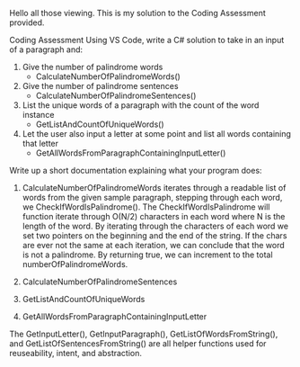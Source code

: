 Hello all those viewing. This is my solution to the Coding Assessment provided.

Coding Assessment
Using VS Code, write a C# solution to take in an input of a paragraph and:
1) Give the number of palindrome words
    - CalculateNumberOfPalindromeWords()
2) Give the number of palindrome sentences
    - CalculateNumberOfPalindromeSentences()
3) List the unique words of a paragraph with the count of the word instance
    - GetListAndCountOfUniqueWords()
4) Let the user also input a letter at some point and list all words containing that letter
    - GetAllWordsFromParagraphContainingInputLetter()

Write up a short documentation explaining what your program does:

1) CalculateNumberOfPalindromeWords iterates through a readable list of words from the given sample paragraph, stepping through each word, we CheckIfWordIsPalindrome(). The CheckIfWordIsPalindrome will function iterate through O(N/2) characters in each word where N is the length of the word. By iterating through the characters of each word we set two pointers on the beginning and the end of the string. If the chars are ever not the same at each iteration, we can conclude that the word is not a palindrome. By returning true, we can increment to the total numberOfPalindromeWords.

2) CalculateNumberOfPalindromeSentences 

3) GetListAndCountOfUniqueWords

4) GetAllWordsFromParagraphContainingInputLetter

The GetInputLetter(), GetInputParagraph(), GetListOfWordsFromString(), and GetListOfSentencesFromString() are all helper functions used for reuseability, intent, and abstraction.
